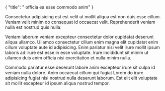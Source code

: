 {
  "title": " officia ea esse commodo anim"
}

Consectetur adipisicing est est velit ut mollit aliqua est non duis esse cillum. Veniam velit minim do consequat id occaecat velit. Reprehenderit veniam nulla est nostrud quis nulla.

Veniam laborum veniam excepteur consectetur dolor cupidatat deserunt aliqua ullamco. Ullamco consectetur cillum enim magna elit cupidatat enim cillum voluptate aute id adipisicing. Enim pariatur nisi velit irure mollit ipsum laboris ad irure est esse in esse voluptate. Irure incididunt sit minim ut ullamco duis anim officia nisi exercitation et nulla minim nulla.

Commodo pariatur esse deserunt labore anim excepteur irure sit culpa id veniam nulla dolore. Anim occaecat cillum qui fugiat Lorem do irure adipisicing fugiat nisi nostrud nulla deserunt laborum. Est elit elit voluptate sit mollit excepteur id ipsum aliqua nostrud tempor.